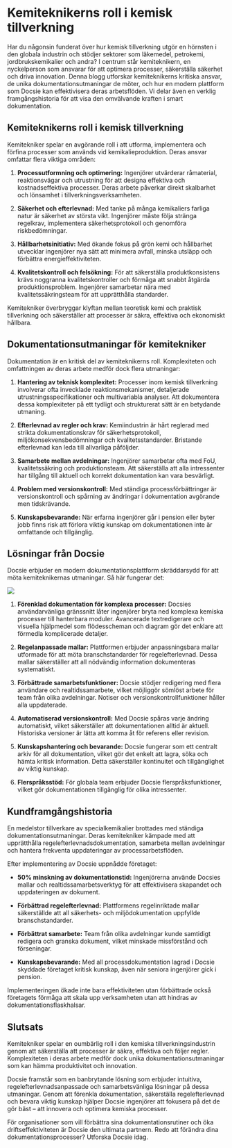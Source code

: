 # Kemiteknikerns roll i kemisk tillverkning

Har du någonsin funderat över hur kemisk tillverkning utgör en hörnsten i den globala industrin och stödjer sektorer som läkemedel, petrokemi, jordbrukskemikalier och andra? I centrum står kemiteknikern, en nyckelperson som ansvarar för att optimera processer, säkerställa säkerhet och driva innovation. Denna blogg utforskar kemiteknikerns kritiska ansvar, de unika dokumentationsutmaningar de möter, och hur en modern plattform som Docsie kan effektivisera deras arbetsflöden. Vi delar även en verklig framgångshistoria för att visa den omvälvande kraften i smart dokumentation.

## Kemiteknikerns roll i kemisk tillverkning

Kemitekniker spelar en avgörande roll i att utforma, implementera och förfina processer som används vid kemikalieproduktion. Deras ansvar omfattar flera viktiga områden:

1. **Processutformning och optimering:** Ingenjörer utvärderar råmaterial, reaktionsvägar och utrustning för att designa effektiva och kostnadseffektiva processer. Deras arbete påverkar direkt skalbarhet och lönsamhet i tillverkningsverksamheten.

2. **Säkerhet och efterlevnad:** Med tanke på många kemikaliers farliga natur är säkerhet av största vikt. Ingenjörer måste följa stränga regelkrav, implementera säkerhetsprotokoll och genomföra riskbedömningar.

3. **Hållbarhetsinitiativ:** Med ökande fokus på grön kemi och hållbarhet utvecklar ingenjörer nya sätt att minimera avfall, minska utsläpp och förbättra energieffektiviteten.

4. **Kvalitetskontroll och felsökning:** För att säkerställa produktkonsistens krävs noggranna kvalitetskontroller och förmåga att snabbt åtgärda produktionsproblem. Ingenjörer samarbetar nära med kvalitetssäkringsteam för att upprätthålla standarder.

Kemitekniker överbryggar klyftan mellan teoretisk kemi och praktisk tillverkning och säkerställer att processer är säkra, effektiva och ekonomiskt hållbara.

## Dokumentationsutmaningar för kemitekniker

Dokumentation är en kritisk del av kemiteknikerns roll. Komplexiteten och omfattningen av deras arbete medför dock flera utmaningar:

1. **Hantering av teknisk komplexitet:** Processer inom kemisk tillverkning involverar ofta invecklade reaktionsmekanismer, detaljerade utrustningsspecifikationer och multivariabla analyser. Att dokumentera dessa komplexiteter på ett tydligt och strukturerat sätt är en betydande utmaning.

2. **Efterlevnad av regler och krav:** Kemiindustrin är hårt reglerad med strikta dokumentationskrav för säkerhetsprotokoll, miljökonsekvensbedömningar och kvalitetsstandarder. Bristande efterlevnad kan leda till allvarliga påföljder.

3. **Samarbete mellan avdelningar:** Ingenjörer samarbetar ofta med FoU, kvalitetssäkring och produktionsteam. Att säkerställa att alla intressenter har tillgång till aktuell och korrekt dokumentation kan vara besvärligt.

4. **Problem med versionskontroll:** Med ständiga processförbättringar är versionskontroll och spårning av ändringar i dokumentation avgörande men tidskrävande.

5. **Kunskapsbevarande:** När erfarna ingenjörer går i pension eller byter jobb finns risk att förlora viktig kunskap om dokumentationen inte är omfattande och tillgänglig.

## Lösningar från Docsie

Docsie erbjuder en modern dokumentationsplattform skräddarsydd för att möta kemiteknikernas utmaningar. Så här fungerar det:

![](https://cdn.docsie.io/workspace_PxAvC1Uenuc7ad6H3/doc_wn84Jkoc6hIMTO2eE/file_XE9A0ZiXYWRebMpME/image_4d67d10a-bea3-f4ec-c7ae-35d74bce7fff.jpg)

1. **Förenklad dokumentation för komplexa processer:** Docsies användarvänliga gränssnitt låter ingenjörer bryta ned komplexa kemiska processer till hanterbara moduler. Avancerade textredigerare och visuella hjälpmedel som flödesscheman och diagram gör det enklare att förmedla komplicerade detaljer.

2. **Regelanpassade mallar:** Plattformen erbjuder anpassningsbara mallar utformade för att möta branschstandarder för regelefterlevnad. Dessa mallar säkerställer att all nödvändig information dokumenteras systematiskt.

3. **Förbättrade samarbetsfunktioner:** Docsie stödjer redigering med flera användare och realtidssamarbete, vilket möjliggör sömlöst arbete för team från olika avdelningar. Notiser och versionskontrollfunktioner håller alla uppdaterade.

4. **Automatiserad versionskontroll:** Med Docsie spåras varje ändring automatiskt, vilket säkerställer att dokumentationen alltid är aktuell. Historiska versioner är lätta att komma åt för referens eller revision.

5. **Kunskapshantering och bevarande:** Docsie fungerar som ett centralt arkiv för all dokumentation, vilket gör det enkelt att lagra, söka och hämta kritisk information. Detta säkerställer kontinuitet och tillgänglighet av viktig kunskap.

6. **Flerspråksstöd:** För globala team erbjuder Docsie flerspråksfunktioner, vilket gör dokumentationen tillgänglig för olika intressenter.

## Kundframgångshistoria

En medelstor tillverkare av specialkemikalier brottades med ständiga dokumentationsutmaningar. Deras kemitekniker kämpade med att upprätthålla regelefterlevnadsdokumentation, samarbeta mellan avdelningar och hantera frekventa uppdateringar av processarbetsflöden.

Efter implementering av Docsie uppnådde företaget:

* **50% minskning av dokumentationstid:** Ingenjörerna använde Docsies mallar och realtidssamarbetsverktyg för att effektivisera skapandet och uppdateringen av dokument.

* **Förbättrad regelefterlevnad:** Plattformens regelinriktade mallar säkerställde att all säkerhets- och miljödokumentation uppfyllde branschstandarder.

* **Förbättrat samarbete:** Team från olika avdelningar kunde samtidigt redigera och granska dokument, vilket minskade missförstånd och förseningar.

* **Kunskapsbevarande:** Med all processdokumentation lagrad i Docsie skyddade företaget kritisk kunskap, även när seniora ingenjörer gick i pension.

Implementeringen ökade inte bara effektiviteten utan förbättrade också företagets förmåga att skala upp verksamheten utan att hindras av dokumentationsflaskhalsar.

## Slutsats

Kemitekniker spelar en oumbärlig roll i den kemiska tillverkningsindustrin genom att säkerställa att processer är säkra, effektiva och följer regler. Komplexiteten i deras arbete medför dock unika dokumentationsutmaningar som kan hämma produktivitet och innovation.

Docsie framstår som en banbrytande lösning som erbjuder intuitiva, regelefterlevnadsanpassade och samarbetsvänliga lösningar på dessa utmaningar. Genom att förenkla dokumentation, säkerställa regelefterlevnad och bevara viktig kunskap hjälper Docsie ingenjörer att fokusera på det de gör bäst – att innovera och optimera kemiska processer.

För organisationer som vill förbättra sina dokumentationsrutiner och öka driftseffektiviteten är Docsie den ultimata partnern. Redo att förändra dina dokumentationsprocesser? Utforska Docsie idag.